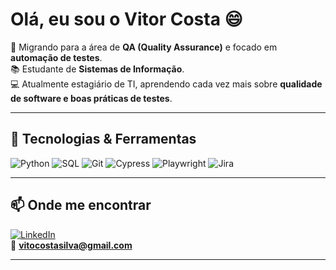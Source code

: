 # Olá, eu sou o Vitor Costa 😄

🎯 Migrando para a área de **QA (Quality Assurance)** e focado em **automação de testes**.  
📚 Estudante de **Sistemas de Informação**.  
💻 Atualmente estagiário de TI, aprendendo cada vez mais sobre **qualidade de software e boas práticas de testes**.  

---

## 🚀 Tecnologias & Ferramentas
![Python](https://img.shields.io/badge/-Python-3776AB?logo=python&logoColor=white)
![SQL](https://img.shields.io/badge/-SQL-4479A1?logo=mysql&logoColor=white)
![Git](https://img.shields.io/badge/-Git-F05032?logo=git&logoColor=white)
![Cypress](https://img.shields.io/badge/-Cypress-17202C?logo=cypress&logoColor=white)
![Playwright](https://img.shields.io/badge/-Playwright-2EAD33?logo=playwright&logoColor=white)
![Jira](https://img.shields.io/badge/-Jira-0052CC?logo=jira&logoColor=white)

---

## 📫 Onde me encontrar
[![LinkedIn](https://img.shields.io/badge/-LinkedIn-0A66C2?logo=linkedin&logoColor=white)](https://linkedin.com/in/SEU-LINKEDIN)  
📧 **vitocostasilva@gmail.com**

---
